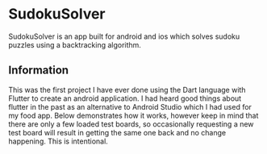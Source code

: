 # SudokuSolver

SudokuSolver is an app built for android and ios which solves sudoku puzzles using a backtracking algorithm.

## Information
This was the first project I have ever done using the Dart language with Flutter to create an android application. I had heard good things about flutter in the past as an alternative to Android Studio which I had used for my food app. Below demonstrates how it works, however keep in mind that there are only a few loaded test boards, so occasionally requesting a new test board will result in getting the same one back and no change happening. This is intentional.

![]()
